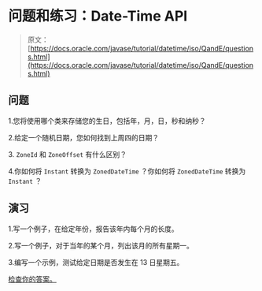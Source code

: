 # 问题和练习：Date-Time API

> 原文： [https://docs.oracle.com/javase/tutorial/datetime/iso/QandE/questions.html](https://docs.oracle.com/javase/tutorial/datetime/iso/QandE/questions.html)

## 问题

1.您将使用哪个类来存储您的生日，包括年，月，日，秒和纳秒？

2.给定一个随机日期，您如何找到上周四的日期？

3\. `ZoneId` 和 `ZoneOffset` 有什么区别？

4.你如何将 `Instant` 转换为 `ZonedDateTime` ？你如何将 `ZonedDateTime` 转换​​为 `Instant` ？

## 演习

1.写一个例子，在给定年份，报告该年内每个月的长度。

2.写一个例子，对于当年的某个月，列出该月的所有星期一。

3.编写一个示例，测试给定日期是否发生在 13 日星期五。

[检查你的答案。](answers.html)